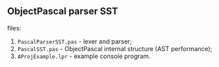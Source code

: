## ObjectPascal parser SST

files:

1. `PascalParserSST.pas` - lexer and parser;
2. `PascalSST.pas` - ObjectPascal internal structure (AST performance);
3. `AProjExample.lpr` - example console program.